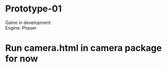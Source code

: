 # Prototype-01
Game in development <br />
Engine: Phaser <br />

# Run camera.html in camera package for now <br />

